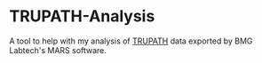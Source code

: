 # TRUPATH-Analysis
A tool to help with my analysis of [TRUPATH](https://www.nature.com/articles/s41589-020-0535-8) data exported by BMG Labtech's MARS software.

